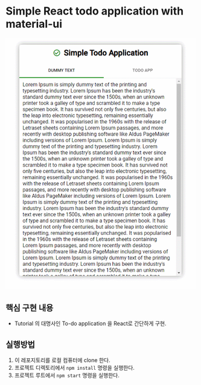 # Simple React todo application with material-ui

![screenshot](screenshot.gif)

## 핵심 구현 내용

- Tutorial 의 대명사인 To-do application 을 React로 간단하게 구현.

## 실행방법
1. 이 레포지토리를 로컬 컴퓨터에 clone 한다.
2. 프로젝트 디렉토리에서 `npm install` 명령을 실행한다.
3. 프로젝트 루트에서 `npm start` 명령을 실행한다.
